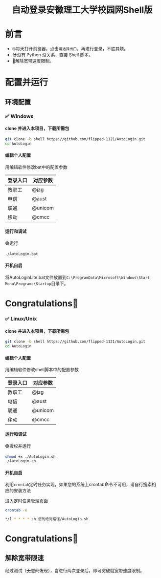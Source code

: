 <div align="center">
<h1>自动登录安徽理工大学校园网Shell版</h1>
</div>


# 前言
+ 🙄每天打开浏览器，点击`请选择出口`，再进行登录，不胜其烦。
+ 😎没有 Python 没关系，直接 Shell 脚本。
+ 🌟解除宽带速度限制。


# 配置并运行

## 环境配置
### ✅ Windows

#### clone 并进入本项目，下载所需包
```bash
git clone -b shell https://github.com/flipped-1121/AutoLogin.git
cd AutoLogin
```

#### 编辑个人配置

用编辑软件修改bat中的配置参数

|登录入口|对应参数|
|-------|------|
|教职工|@jzg|
|电信|@aust|
|联通|@unicom|
|移动|@cmcc|

#### 运行和调试
🟢运行
```bash
./AutoLogin.bat
```

#### 开机自启
将AutoLoginLite.bat文件放置到`C:\ProgramData\Microsoft\Windows\Start Menu\Programs\Startup`目录下。
<h1>Congratulations🎉</h1>

### ✅ Linux/Unix

#### clone 并进入本项目，下载所需包
```bash
git clone -b shell https://github.com/flipped-1121/AutoLogin.git
cd AutoLogin
```

#### 编辑个人配置

用编辑软件修改shell脚本中的配置参数

|登录入口|对应参数|
|-------|------|
|教职工|@jzg|
|电信|@aust|
|联通|@unicom|
|移动|@cmcc|


#### 运行和调试
🟢授权并运行
```bash
chmod +x ./AutoLogin.sh
./AutoLogin.sh
```

#### 开机自启
利用`crontab`定时任务实现，如果您的系统上crontab命令不可用，请自行搜索相应的安装方法

进入定时任务管理页面
```bash
crontab -e
```

```bash
*/1 * * * * sh 您的绝对路径/AutoLogin.sh
```
<h1>Congratulations🎉</h1>

## 解除宽带限速
经过测试（~~无意间发现~~），当进行两次登录后，即可突破就宽带速度限制。

